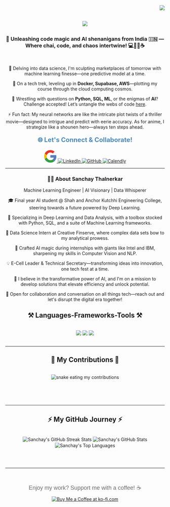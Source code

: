 <img align="right" src="https://visitor-badge.laobi.icu/badge?page_id=Sanchay-T.Sanchay-T" />

<h1 align="center">
    <img src="https://readme-typing-svg.herokuapp.com/?font=Righteous&size=30&center=true&vCenter=true&width=600&height=70&duration=4000&lines=Zooming+through+the+cosmos...;It's+Sanchay+Thalnerkar+dropping+in!+👋" />
</h1>


<h3 align="center">
  🌟 Unleashing code magic and AI shenanigans from India 🇮🇳 — Where chai, code, and chaos intertwine! 💻🤹‍♂️☕
</h3>

<br/>

<div align="center">
 
 🔭 Delving into data science, I'm sculpting marketplaces of tomorrow with machine learning finesse—one predictive model at a time.
 
 🌱 On a tech trek, leveling up in **Docker, Supabase, AWS**—plotting my course through the cloud computing cosmos.

💬 Wrestling with questions on **Python, SQL, ML**, or the enigmas of **AI**? Challenge accepted! Let’s untangle the webs of code [here](https://github.com/Sanchay-T/Sanchay-T/issues).

⚡ Fun fact: My neural networks are like the intricate plot twists of a thriller movie—designed to intrigue and predict with eerie accuracy. As for anime, I strategize like a shounen hero—always ten steps ahead.

 </div>
 
<div align="center">
  <p style="font-size:20px; font-weight:bold; color:#4b8bbe;">🌐 Let's Connect & Collaborate!</p>
  
  <!-- Gmail -->
 <a href="mailto:thalnerkarsanchay17@gmail.com">
    <img height="40" src="https://raw.githubusercontent.com/devicons/devicon/master/icons/google/google-original.svg" alt="Gmail" />
  </a>
  <!-- LinkedIn -->
  <a href="https://www.linkedin.com/in/sanchay-thalnerkar-0b8a47215/" target="_blank">
    <img height="40" src="https://www.vectorlogo.zone/logos/linkedin/linkedin-icon.svg" alt="LinkedIn" />
  </a>

  <!-- GitHub -->
  <a href="https://github.com/Sanchay-T" target="_blank">
    <img height="40" src="https://www.vectorlogo.zone/logos/github/github-icon.svg" alt="GitHub" />
  </a>

  <!-- Calendly -->
  <a href="https://cal.com/sanchay-sachin-thalnerkar-k4acm3/15min" target="_blank">
    <img height="40" src="https://cal.com/logo-white.svg" alt="Calendly" />
  </a>

</div>

<hr/>


 <!-- About Me Section -->
<div align="center">
  <h3>👨‍🚀 About Sanchay Thalnerkar</h3>
  <p>Machine Learning Engineer | AI Visionary | Data Whisperer</p>
  <p>🎓 Final year AI student @ Shah and Anchor Kutchhi Engineering College, steering towards a future powered by Deep Learning.</p>
  <p>🧠 Specializing in Deep Learning and Data Analysis, with a toolbox stocked with Python, SQL, and a suite of Machine Learning frameworks.</p>
  <p>🏅 Data Science Intern at Creative Finserve, where complex data sets bow to my analytical prowess.</p>
  <p>🔨 Crafted AI magic during internships with giants like Intel and IBM, sharpening my skills in Computer Vision and NLP.</p>
  <p>💡 E-Cell Leader & Technical Secretary—transforming ideas into innovation, one tech fest at a time.</p>
  <p>🚀 I believe in the transformative power of AI, and I'm on a mission to develop solutions that elevate efficiency and unlock potential.</p>
  <p>🤝 Open for collaboration and conversation on all things tech—reach out and let's disrupt the digital era together!</p>
</div>
 
<h2 align="center">⚒️ Languages-Frameworks-Tools ⚒️</h2>
<br/>
<div align="center">
    <img src="https://skillicons.dev/icons?i=python,tensorflow,pytorch,keras,opencv,numpy,pandas,matplotlib,scikitlearn,jupyter" />
    <img src="https://skillicons.dev/icons?i=django,html,css,javascript,bootstrap" />
    <img src="https://skillicons.dev/icons?i=docker,digitalocean,github,git,vscode" /><br>
</div>


<br/>
<hr/>

<div align="center">
  <h2>🐍 My Contributions 🐍</h2>
  <br>
  <img alt="snake eating my contributions" src="https://raw.githubusercontent.com/Sanchay-T
/Sanchay-T/output/github-contribution-grid-snake.svg" />
  
  <br/><br/><br/>
</div>

<hr/>

<h2 align="center">⚡ My GitHub Journey ⚡</h2>
<br>
<div align=center>
  <!-- GitHub Streak Stats -->
  <img width=390 src="https://github-readme-streak-stats.herokuapp.com/?user=Sanchay-T&theme=tokyonight&border_radius=10" alt="Sanchay's GitHub Streak Stats"/>
  
  <!-- GitHub Stats -->
  <img width=390 src="https://github-readme-stats.vercel.app/api?username=Sanchay-T&show_icons=true&theme=tokyonight&border_radius=10" alt="Sanchay's GitHub Stats" />

  <br/>

  <!-- Top Languages -->
  <img width=325 align="center" src="https://github-readme-stats.vercel.app/api/top-langs/?username=Sanchay-T&theme=tokyonight&border_radius=10&langs_count=8&layout=compact" alt="Sanchay's Top Languages" />
</div>

<br/><br/>

<hr/>

<br/>

<div align="center">
    <p style="font-size:18px; color:#6d6d6d; font-family:Arial, sans-serif; margin-bottom:10px;">
        Enjoy my work? Support me with a coffee! ☕
    </p>
    <a href='ko-fi.com/sanchay' target='_blank'>
        <img height='50' style='border:0px; height:50px;' src='https://storage.ko-fi.com/cdn/kofi1.png?v=3' alt='Buy Me a Coffee at ko-fi.com' />
    </a>
</div>

<br/>


